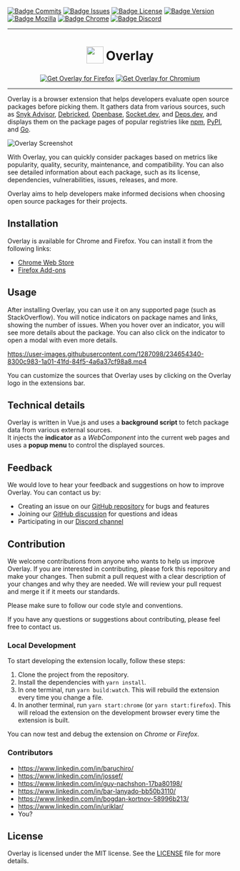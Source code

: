 [![Badge Commits]][Commit Rate]
[![Badge Issues]][Issues]
[![Badge License]][License]
[![Badge Version]][Releases]
[![Badge Mozilla]][Mozilla]
[![Badge Chrome]][Chrome]
[![Badge Discord]][Discord]

---

<h1 align="center">
<sub>
<img src="icons/icon_48.png" height="38" width="38">
</sub>
Overlay
</h1>

<p align="center">
<a href="https://addons.mozilla.org/addon/overlay/"><img src="https://user-images.githubusercontent.com/585534/107280546-7b9b2a00-6a26-11eb-8f9f-f95932f4bfec.png" alt="Get Overlay for Firefox"></a>
<a href="https://chrome.google.com/webstore/detail/overlay/fahpefingaaldhifdbnlipfjniabkiho"><img src="https://user-images.githubusercontent.com/585534/107280622-91a8ea80-6a26-11eb-8d07-77c548b28665.png" alt="Get Overlay for Chromium"></a>
<!-- <a href="https://microsoftedge.microsoft.com/addons/detail/overlay/xxxxxxxxxxxxxxxxxx"><img src="https://user-images.githubusercontent.com/585534/107280673-a5ece780-6a26-11eb-9cc7-9fa9f9f81180.png" alt="Get Overlay for Microsoft Edge"></a>
<a href="https://addons.opera.com/extensions/details/overlay/"><img src="https://user-images.githubusercontent.com/585534/107280692-ac7b5f00-6a26-11eb-85c7-088926504452.png" alt="Get Overlay for Opera"></a> -->
</p>

---

Overlay is a browser extension that helps developers evaluate open source packages before picking them. It gathers data from various sources, such as [Snyk Advisor](https://snyk.io/advisor/), [Debricked](http://debricked.com/select/), [Openbase](https://openbase.com/), [Socket.dev](http://socket.dev/), and [Deps.dev](https://deps.dev/), and displays them on the package pages of popular registries like [npm](https://www.npmjs.com/), [PyPI](http://pypi.org/), and [Go](https://pkg.go.dev/).

![Overlay Screenshot](https://user-images.githubusercontent.com/17686879/233840234-17550261-20c2-42f7-a096-c1ae106275c5.png)

With Overlay, you can quickly consider packages based on metrics like popularity, quality, security, maintenance, and compatibility. You can also see detailed information about each package, such as its license, dependencies, vulnerabilities, issues, releases, and more.

Overlay aims to help developers make informed decisions when choosing open source packages for their projects.

## Installation

Overlay is available for Chrome and Firefox. You can install it from the following links:

- [Chrome Web Store][Chrome]
- [Firefox Add-ons][Mozilla]

## Usage

After installing Overlay, you can use it on any supported page (such as StackOverflow). You will notice indicators on package names and links, showing the number of issues. When you hover over an indicator, you will see more details about the package. You can also click on the indicator to open a modal with even more details.

https://user-images.githubusercontent.com/1287098/234654340-8300c983-1a01-41fd-84f5-4a6a37cf98a8.mp4

You can customize the sources that Overlay uses by clicking on the Overlay logo in the extensions bar.

## Technical details

Overlay is written in Vue.js and uses a **background script** to fetch package data from various external sources.  
It injects the **indicator** as a _WebComponent_ into the current web pages and uses a **popup menu** to control the displayed sources.

## Feedback

We would love to hear your feedback and suggestions on how to improve Overlay. You can contact us by:

- Creating an issue on our [GitHub repository][Issues] for bugs and features
- Joining our [GitHub discussion][Discussions] for questions and ideas
- Participating in our [Discord channel][Discord]

## Contribution

We welcome contributions from anyone who wants to help us improve Overlay. If you are interested in contributing, please fork this repository and make your changes. Then submit a pull request with a clear description of your changes and why they are needed. We will review your pull request and merge it if it meets our standards.

Please make sure to follow our code style and conventions.

If you have any questions or suggestions about contributing, please feel free to contact us.

### Local Development

To start developing the extension locally, follow these steps:

1. Clone the project from the repository.
1. Install the dependencies with `yarn install`.
1. In one terminal, run `yarn build:watch`. This will rebuild the extension every time you change a file.
1. In another terminal, run `yarn start:chrome` (or `yarn start:firefox`). This will reload the extension on the development browser every time the extension is built.

You can now test and debug the extension on *Chrome* or *Firefox*.

### Contributors

- https://www.linkedin.com/in/baruchiro/
- https://www.linkedin.com/in/jossef/
- https://www.linkedin.com/in/guy-nachshon-17ba80198/
- https://www.linkedin.com/in/bar-lanyado-bb50b3110/
- https://www.linkedin.com/in/bogdan-kortnov-58996b213/
- https://www.linkedin.com/in/uriklar/
- You?

## License

Overlay is licensed under the MIT license. See the [LICENSE][License] file for more details.

<!---------------------------------[ Links ]-------------------------------->

[Commit Rate]: https://github.com/os-scar/overlay/commits/master
[Issues]: https://github.com/os-scar/overlay/issues
[Discussions]: https://github.com/os-scar/overlay/discussions
[License]: https://github.com/os-scar/overlay/blob/master/LICENSE.txt
[Releases]: https://github.com/os-scar/overlay/releases
[Mozilla]: https://addons.mozilla.org/addon/overlay/
[Chrome]: https://chrome.google.com/webstore/detail/overlay/fahpefingaaldhifdbnlipfjniabkiho
[Discord]: https://discord.com/channels/1072162311369936946/1072163343059652628

<!----------------------------------[ Badges ]--------------------------------->

[Badge Commits]: https://img.shields.io/github/commit-activity/m/os-scar/overlay?label=Commits
[Badge Mozilla]: https://img.shields.io/amo/users/overlay?label=Firefox
[Badge License]: https://img.shields.io/badge/License-MIT-blue.svg
[Badge Chrome]: https://img.shields.io/chrome-web-store/users/fahpefingaaldhifdbnlipfjniabkiho?label=Chrome
[Badge Issues]: https://img.shields.io/github/issues/os-scar/overlay
[Badge Version]: https://img.shields.io/github/v/release/os-scar/overlay
[Badge Discord]: https://img.shields.io/discord/1072162311369936946

